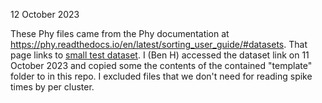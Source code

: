12 October 2023

These Phy files came from the Phy documentation at https://phy.readthedocs.io/en/latest/sorting_user_guide/#datasets.
That page links to [small test dataset](https://codeload.github.com/kwikteam/phy-data/zip/master).
I (Ben H) accessed the dataset link on 11 October 2023 and copied some the contents of the contained "template" folder to in this repo.
I excluded files that we don't need for reading spike times by per cluster.

